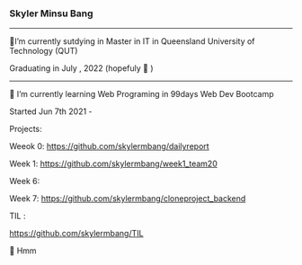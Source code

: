 ###  Skyler Minsu Bang

<hr>

 📌I’m currently sutdying in Master in IT in Queensland University of Technology (QUT)
 
  Graduating in July , 2022  (hopefuly 🤔 )

<hr>

📌 I’m currently learning Web Programing in 99days Web Dev Bootcamp 
    
  Started Jun 7th 2021 - 
  
  Projects:
  
  Weeok 0: https://github.com/skylermbang/dailyreport
  
  Week 1: https://github.com/skylermbang/week1_team20
  
  Week 6:
  
  Week 7: https://github.com/skylermbang/cloneproject_backend
  
  TIL :
  
  https://github.com/skylermbang/TIL
  
📌 Hmm 



<!--
**skylermbang/skylermbang** is a ✨ _special_ ✨ repository because its `README.md` (this file) appears on your GitHub profile.

Here are some ideas to get you started:


- # I’m currently working in 99 Web Dev Bootcamp
- #🌱 I’m currently sutdying in Master in IT in Queensland University of Technology (QUT)
- #👯 I’m looking to collaborate on ...
- #🤔 I’m looking for help with ...
- #💬 Ask me about ...
- #📫 How to reach me: ...
- #😄 Pronouns: ...
- #⚡ Fun fact: ...
-->
